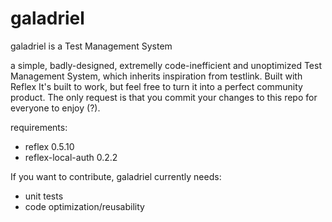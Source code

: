 # galadriel
galadriel is a Test Management System


a simple, badly-designed, extremelly code-inefficient and unoptimized Test Management System, which inherits inspiration from testlink. Built with Reflex It's built to work, but feel free to turn it into a perfect community product. The only request is that you commit your changes to this repo for everyone to enjoy (?).

requirements:
* reflex 0.5.10
* reflex-local-auth 0.2.2

If you want to contribute, galadriel currently needs:
* unit tests
* code optimization/reusability